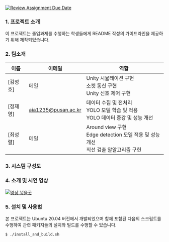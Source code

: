 [![Review Assignment Due Date](https://classroom.github.com/assets/deadline-readme-button-24ddc0f5d75046c5622901739e7c5dd533143b0c8e959d652212380cedb1ea36.svg)](https://classroom.github.com/a/fnZ3vxy8)

### 1. 프로젝트 소개

이 프로젝트는 졸업과제를 수행하는 학생들에게 README 작성의 가이드라인을 제공하기 위해 제작되었습니다.

### 2. 팀소개

|이름|이메일|역할|
|---|---|------|
|[김정호]|메일| Unity 시뮬레이션 구현 </br> 소켓 통신 구현 </br> Unity 신호 제어 구현|
|[정제영]|aia1235@pusan.ac.kr| 데이터 수집 및 전처리 </br> YOLO 모델 학습 및 적용 </br> YOLO 데이터 증강 및 성능 개선|
|[최성렬]|메일| Around view 구현 </br> Edge detection 모델 적용 및 성능 개선 </br> 직선 검출 알알고리즘 구현|

### 3. 시스템 구성도



### 4. 소개 및 시연 영상

[![영상 넣을곳](https://img.youtube.com/vi/eXbTZrWUw1k/0.jpg)](https://www.youtube.com/watch?v=eXbTZrWUw1k)

### 5. 설치 및 사용법

본 프로젝트는 Ubuntu 20.04 버전에서 개발되었으며 함께 포함된 다음의 스크립트를 수행하여 
관련 패키지들의 설치와 빌드를 수행할 수 있습니다.
```
$ ./install_and_build.sh
```
